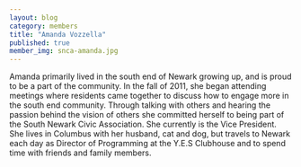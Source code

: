 ```yaml
---
layout: blog
category: members
title: "Amanda Vozzella"
published: true
member_img: snca-amanda.jpg
---
```


Amanda primarily lived in the south end of Newark growing up, and is proud to be a part of the community. In the fall of 2011, she began attending meetings where residents came together to discuss how to engage more in the south end community. Through talking with others and hearing the passion behind the vision of others she committed herself to being part of the South Newark Civic Association. She currently is the Vice President. She lives in Columbus with her husband, cat and dog, but travels to Newark each day as Director of Programming at the Y.E.S Clubhouse and to spend time with friends and family members.

